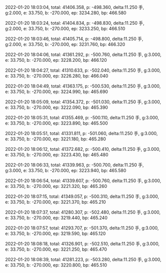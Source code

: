 2022-01-20 18:03:04, total: 41406.358, p: -498.360, delta:11.250 手, g:2.000, e: 33.750, b: -270.000, ep: 3234.280, bp: 466.580

2022-01-20 18:03:24, total: 41404.834, p: -498.830, delta:11.250 手, g:2.000, e: 33.750, b: -270.000, ep: 3233.250, bp: 466.510

2022-01-20 18:03:46, total: 41405.714, p: -498.800, delta:11.250 手, g:2.000, e: 33.750, b: -270.000, ep: 3231.760, bp: 466.320

2022-01-20 18:04:06, total: 41361.292, p: -500.760, delta:11.250 手, g:3.000, e: 33.750, b: -270.000, ep: 3228.200, bp: 466.120

2022-01-20 18:04:27, total: 41310.633, p: -502.040, delta:11.250 手, g:3.000, e: 33.750, b: -270.000, ep: 3226.280, bp: 466.040

2022-01-20 18:04:49, total: 41363.175, p: -500.530, delta:11.250 手, g:3.000, e: 33.750, b: -270.000, ep: 3224.990, bp: 465.690

2022-01-20 18:05:09, total: 41354.372, p: -501.030, delta:11.250 手, g:3.000, e: 33.750, b: -270.000, ep: 3222.090, bp: 465.390

2022-01-20 18:05:31, total: 41355.469, p: -500.110, delta:11.250 手, g:3.000, e: 33.750, b: -270.000, ep: 3223.890, bp: 465.500

2022-01-20 18:05:51, total: 41331.811, p: -501.060, delta:11.250 手, g:3.000, e: 33.750, b: -270.000, ep: 3221.180, bp: 465.280

2022-01-20 18:06:12, total: 41372.682, p: -500.410, delta:11.250 手, g:3.000, e: 33.750, b: -270.000, ep: 3223.430, bp: 465.480

2022-01-20 18:06:33, total: 41339.963, p: -500.700, delta:11.250 手, g:3.000, e: 33.750, b: -270.000, ep: 3223.940, bp: 465.580

2022-01-20 18:06:54, total: 41339.607, p: -500.760, delta:11.250 手, g:3.000, e: 33.750, b: -270.000, ep: 3221.320, bp: 465.260

2022-01-20 18:07:15, total: 41349.057, p: -500.310, delta:11.250 手, g:3.000, e: 33.750, b: -270.000, ep: 3221.370, bp: 465.210

2022-01-20 18:07:37, total: 41280.307, p: -502.480, delta:11.250 手, g:3.000, e: 33.750, b: -270.000, ep: 3219.440, bp: 465.240

2022-01-20 18:07:57, total: 41293.707, p: -501.370, delta:11.250 手, g:3.000, e: 33.750, b: -270.000, ep: 3219.590, bp: 465.120

2022-01-20 18:08:18, total: 41326.901, p: -502.510, delta:11.250 手, g:3.000, e: 33.750, b: -270.000, ep: 3221.250, bp: 465.470

2022-01-20 18:08:39, total: 41281.223, p: -503.280, delta:11.250 手, g:3.000, e: 33.750, b: -270.000, ep: 3220.800, bp: 465.510